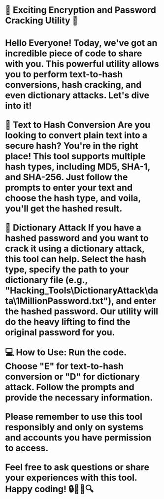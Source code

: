 <h1>🚀 Exciting Encryption and Password Cracking Utility 🚀<h1/>

Hello Everyone! Today, we've got an incredible piece of code to share with you. This powerful utility allows you to perform text-to-hash conversions, hash cracking, and even dictionary attacks. Let's dive into it!

**🔐 Text to Hash Conversion**
Are you looking to convert plain text into a secure hash? You're in the right place! This tool supports multiple hash types, including MD5, SHA-1, and SHA-256. Just follow the prompts to enter your text and choose the hash type, and voila, you'll get the hashed result.

**🧐 Dictionary Attack**
If you have a hashed password and you want to crack it using a dictionary attack, this tool can help. Select the hash type, specify the path to your dictionary file (e.g., "Hacking_Tools\DictionaryAttack\data\1MillionPassword.txt"), and enter the hashed password. Our utility will do the heavy lifting to find the original password for you.

**💻 How to Use:**
Run the code.
Choose "E" for text-to-hash conversion or "D" for dictionary attack.
Follow the prompts and provide the necessary information.

Please remember to use this tool responsibly and only on systems and accounts you have permission to access.

Feel free to ask questions or share your experiences with this tool. Happy coding! 🔒👨‍💻🔍
